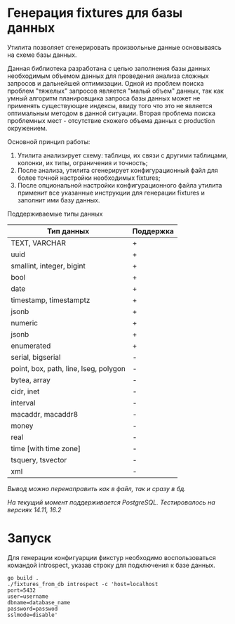 # Генерация fixtures для базы данных

Утилита позволяет сгенерировать произвольные данные основываясь на схеме базы данных.

Данная библиотека разработана с целью заполнения базы данных необходимым объемом данных
для проведения анализа сложных запросов и дальнейшей оптимизации.
Одной из проблем поиска проблем "тяжелых" запросов является "малый объем" данных,
так как умный алгоритм планировщика запроса базы данных может не применять существующие индексы,
ввиду того что это не является оптимальным методом в данной ситуации. Вторая проблема поиска проблемных
мест - отсутствие схожего объема данных с production окружением.

Основной принцип работы:

1. Утилита анализирует схему: таблицы, их связи с другими таблицами, колонки, их типы, ограничения и точность;
2. После анализа, утилита сгенерирует конфигурационный файл для более точной настройки необходимых fixtures;
3. После опциональной настройки конфигурационного файла утилита применит все указанные инструкции для генерации fixtures
   и заполнит ими базу данных.

Поддерживаемые типы данных

| Тип данных                            | Поддержка |
|---------------------------------------|-----------|
| TEXT, VARCHAR                         | +         |
| uuid                                  | +         |
| smallint, integer, bigint             | +         |
| bool                                  | +         |
| date                                  | +         |
| timestamp, timestamptz                | +         |
| jsonb                                 | +         |
| numeric                               | +         |
| jsonb                                 | +         |
| enumerated                            | +         |
| serial, bigserial                     | -         |
| point, box, path, line, lseg, polygon | -         |
| bytea, array                          | -         |
| cidr, inet                            | -         |
| interval                              | -         |
| macaddr, macaddr8                     | -         |
| money                                 | -         |
| real                                  | -         |
| time [with time zone]                 | -         |
| tsquery, tsvector                     | -         |
| xml                                   | -         |

_Вывод можно перенаправить как в файл, так и сразу в бд._

_На текущий момент поддерживается PostgreSQL. Тестировалось на версиях 14.11, 16.2_

# Запуск

Для генерации конфигуарции фикстур необходимо воспользоваться командой introspect,
указав строку для подключения к базе данных.

```shell
go build .
./fixtures_from_db introspect -c 'host=localhost
port=5432
user=username
dbname=database_name
password=passwod
sslmode=disable'
```

